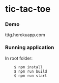 # tic-tac-toe

### Demo

tttg.herokuapp.com

### Running application

In root folder:

```
	$ npm install
	$ npm run build
	$ npm run start
```
